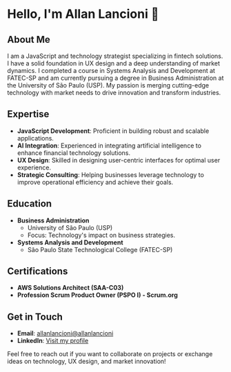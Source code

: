 # Hello, I'm Allan Lancioni 👋

## About Me
I am a JavaScript and technology strategist specializing in fintech solutions. I have a solid foundation in UX design and a deep understanding of market dynamics. 
I completed a course in Systems Analysis and Development at FATEC-SP and am currently pursuing a degree in Business Administration at the University of São Paulo (USP).
My passion is merging cutting-edge technology with market needs to drive innovation and transform industries.

## Expertise
- **JavaScript Development**: Proficient in building robust and scalable applications.
- **AI Integration**: Experienced in integrating artificial intelligence to enhance financial technology solutions.
- **UX Design**: Skilled in designing user-centric interfaces for optimal user experience.
- **Strategic Consulting**: Helping businesses leverage technology to improve operational efficiency and achieve their goals.

## Education
- **Business Administration**
  - University of São Paulo (USP)
  - Focus: Technology's impact on business strategies.
- **Systems Analysis and Development**
  - São Paulo State Technological College (FATEC-SP)

## Certifications
- **AWS Solutions Architect (SAA-C03)**
- **Profession Scrum Product Owner (PSPO I) - Scrum.org**

## Get in Touch
- **Email**: [allanlancioni@allanlancioni](mailto:aclancioni@gmail.com)
- **LinkedIn**: [Visit my profile](https://www.linkedin.com/in/allan-lancioni)

Feel free to reach out if you want to collaborate on projects or exchange ideas on technology, UX design, and market innovation!


